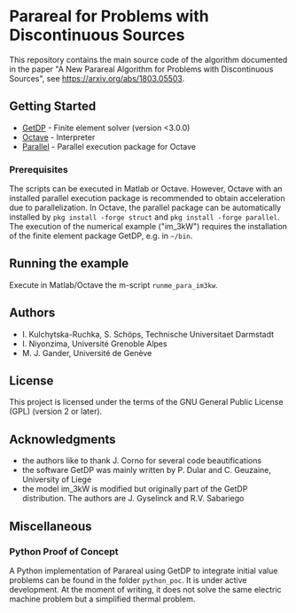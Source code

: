 # Parareal for Problems with Discontinuous Sources

This repository contains the main source code of the algorithm documented in the paper "A New Parareal Algorithm for Problems with Discontinuous Sources", see https://arxiv.org/abs/1803.05503.

## Getting Started

* [GetDP](http://getdp.info) - Finite element solver (version <3.0.0)
* [Octave](https://www.octave.org) - Interpreter
* [Parallel](https://octave.sourceforge.io/parallel/) - Parallel execution package for Octave

### Prerequisites

The scripts can be executed in Matlab or Octave. However, Octave with an installed parallel execution package is recommended to obtain acceleration due to parallelization. In Octave, the parallel package can be automatically installed by `pkg install -forge struct` and `pkg install -forge parallel`. The execution of the numerical example ("im_3kW") requires the installation of the finite element package GetDP, e.g. in `~/bin`.

## Running the example

Execute in Matlab/Octave the m-script `runme_para_im3kw`.

## Authors

* I. Kulchytska-Ruchka, S. Schöps, Technische Universitaet Darmstadt
* I. Niyonzima, Université Grenoble Alpes
* M. J. Gander, Université de Genève

## License

This project is licensed under the terms of the GNU General Public License (GPL) (version 2 or later).

## Acknowledgments

* the authors like to thank J. Corno for several code beautifications
* the software GetDP was mainly written by P. Dular and C. Geuzaine, University of Liege
* the model im_3kW is modified but originally part of the GetDP distribution. The authors are J. Gyselinck and R.V. Sabariego

## Miscellaneous

### Python Proof of Concept

A Python implementation of Parareal using GetDP to integrate initial value problems can be found in the folder `python_poc`. It is under active development. At the moment of writing, it does not solve the same electric machine problem but a simplified thermal problem.
